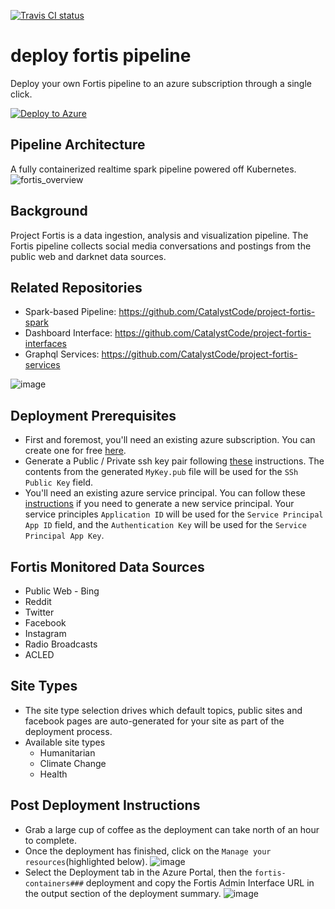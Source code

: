 [![Travis CI status](https://api.travis-ci.org/CatalystCode/project-fortis-pipeline.svg?branch=master)](https://travis-ci.org/CatalystCode/project-fortis-pipeline)

# deploy fortis pipeline
Deploy your own Fortis pipeline to an azure subscription through a single click. 

[![Deploy to Azure](http://azuredeploy.net/deploybutton.svg)](https://deploy.azure.com/?repository=https://github.com/catalystcode/fortis-containers/tree/master?ptmpl=azuredeploy.parameters.json)

## Pipeline Architecture
A fully containerized realtime spark pipeline powered off Kubernetes. 
![fortis_overview](https://user-images.githubusercontent.com/7635865/29438127-927a70e8-8369-11e7-9158-85d78ceb16c9.png)

## Background
Project Fortis is a data ingestion, analysis and visualization pipeline. The Fortis pipeline collects social media conversations and postings from the public web and darknet data sources. 

## Related Repositories
* Spark-based Pipeline: https://github.com/CatalystCode/project-fortis-spark
* Dashboard Interface: https://github.com/CatalystCode/project-fortis-interfaces
* Graphql Services: https://github.com/CatalystCode/project-fortis-services


![image](https://user-images.githubusercontent.com/7635865/27882830-e785819c-6193-11e7-9b27-5fc452f23b1a.png)

## Deployment Prerequisites
* First and foremost, you'll need an existing azure subscription. You can create one for free [here](https://azure.microsoft.com/en-us/free/). 
* Generate a Public / Private ssh key pair following [these](https://help.github.com/articles/generating-a-new-ssh-key-and-adding-it-to-the-ssh-agent/) instructions. The contents from the generated `MyKey.pub` file will be used for the `SSh Public Key` field. 
* You'll need an existing azure service principal. You can follow these [instructions](https://docs.microsoft.com/en-us/azure/azure-resource-manager/resource-group-create-service-principal-portal) if you need to generate a new service principal. Your service principles `Application ID` will be used for the `Service Principal App ID` field, and the `Authentication Key` will be used for the `Service Principal App Key`. 

## Fortis Monitored Data Sources

* Public Web - Bing
* Reddit
* Twitter
* Facebook
* Instagram
* Radio Broadcasts
* ACLED

## Site Types
* The site type selection drives which default topics, public sites and facebook pages are auto-generated for your site as part of the deployment process.
* Available site types
  * Humanitarian
  * Climate Change
  * Health

## Post Deployment Instructions
* Grab a large cup of coffee as the deployment can take north of an hour to complete. 
* Once the deployment has finished, click on the `Manage your resources`(highlighted below). 
![image](https://user-images.githubusercontent.com/7635865/27893300-7a5d32c2-61ca-11e7-9413-50a3b125f9f1.png)
* Select the Deployment tab in the Azure Portal, then the `fortis-containers###` deployment and copy the Fortis Admin Interface URL in the output section of the deployment summary. 
![image](https://user-images.githubusercontent.com/7635865/27909039-66951d0a-6214-11e7-998b-be5603c4949b.png)

